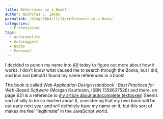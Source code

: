 ```yaml
---
title: Referenced in a Book!
author: Nicholas C. Zakas
permalink: /blog/2004/11/14/referenced-in-a-book/
categories:
  - Professional
tags:
  - Autocomplete
  - Autosuggest
  - Books
  - Personal
---
```

I decided to punch my name into <a title="A9" rel="external" href="https://www.a9.com">A9</a> today to figure out more about how it works. I don't know what caused me to search through the Books, but I did, and low and behold I found my name referenced in a book!

The book is called *Web Application Design Handbook : Best Practices for Web-Based Software* (Morgan Kaufmann, ISBN 1558607528) and there, on page 621 is a reference to <a title="Make Life Easy With Autocomplete Textboxes" rel="external" href="https://www.sitepoint.com/article/1220">my article about autocomplete textboxes</a>! Seems sort of silly to be so excited about it, considering that my own book will be out early next year and will definitely have my name on it, but this sort of makes me feel &#8220;legitimate&#8221; in the JavaScript world. 
